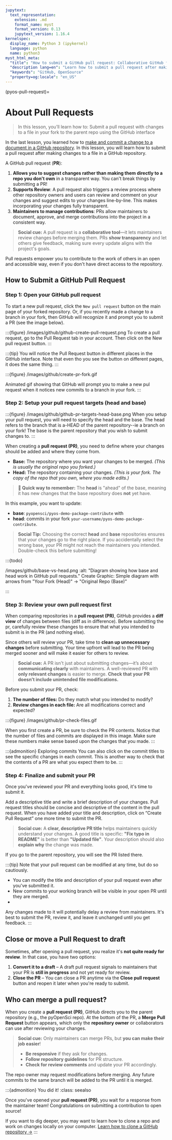 ```yaml
---
jupytext:
  text_representation:
    extension: .md
    format_name: myst
    format_version: 0.13
    jupytext_version: 1.16.4
kernelspec:
  display_name: Python 3 (ipykernel)
  language: python
  name: python3
myst_html_meta:
  "title": "How to submit a GitHub pull request: Collaborative GitHub for beginners"
  "description lang=en": "Learn how to submit a pull request after making changes to a file in a GitHub repository"
  "keywords": "GitHub, OpenSource"
  "property=og:locale": "en_US"
---
```


(pyos-pull-request)=

# About Pull Requests

> In this lesson, you’ll learn how to:
> <i class="fa-solid fa-circle-check" style="color: #81c0aa;"></i> Submit a pull request with changes to a file in your fork to the parent repo using the GitHub interface
>

In the last lesson, you learned how to [make and commit a change to a document in a GitHub repository](pyos-edit-commit-files).
In this lesson, you will learn how to submit a pull request after making changes to a file in a GitHub repository.

A GitHub pull request (**PR**):

1. **Allows you to suggest changes rather than making them directly to a repo you don't own** in a transparent way. You can't break things by submitting a PR!
1. **Supports Review**: A pull request also triggers a review process where other repository owners and users can review and comment on your changes and suggest edits to your changes line-by-line. This makes incorporating your changes fully transparent.
1. **Maintainers to manage contributions**: PRs allow maintainers to document, approve, and merge contributions into the project in a consistent way.

> **<i class="fa-solid fa-handshake-angle" style="color: #81c0aa;"></i> Social cue:**
> A pull request is a **collaborative tool**—it lets maintainers review changes
> before merging them. PRs **show transparency** and let others give feedback,
> making sure every update aligns with the project's goals.

Pull requests empower you to contribute to the work of others in an open and accessible way, even if you don't have direct access to the repository.

## How to Submit a GitHub Pull Request

### Step 1: Open your GitHub pull request

To start a new pull request, click the <kbd>`New pull request`</kbd> button on the main page of your forked repository. Or, if you recently made a change to a branch in your fork, then GitHub will recognize it and prompt you to submit a PR (see the image below).

:::{figure} /images/github/github-create-pull-request.png
To create a pull request, go to the Pull Request tab in your account. Then click on the New pull request button.
:::

:::{tip}
You will notice the Pull Request button in different places in the GitHub interface. Note that even tho you see the button on different pages, it does the same thing.
:::

:::{figure} /images/github/create-pr-fork.gif

Animated gif showing that GitHub will prompt you to make a new pul request when it notices new commits to a branch in your fork.
:::

### Step 2: Setup your pull request targets (head and base)

:::{figure} /images/github/github-pr-targets-head-base.png
When you setup your pull request, you will need to specify the head and the base. The head refers to the branch that is a-HEAD of the parent repository--ie a branch on your fork! The base is the parent repository that you wish to submit changes to.
:::

When creating a **pull request (PR)**, you need to define where your changes should be added and where they come from.

- **<i class="fa-solid fa-database" style="color: #81c0aa;"></i> Base:** The repository where you want your changes to be merged. *(This is usually the original repo you forked.)*
- **<i class="fa-solid fa-code-branch" style="color: #81c0aa;"></i> Head:** The repository containing your changes. *(This is your fork. The copy of the repo that you own, where you made edits.)*

> **🔹 Quick way to remember:** The **head** is "ahead" of the base, meaning it has new changes that the base repository does **not** yet have.

In this example, you want to update:

- **base**: `pyopensci/pyos-demo-package-contribute` with
- **head**: commits in your fork `your-username/pyos-demo-package-contribute`.

> **<i class="fa-solid fa-code-branch" style="color: #81c0aa;"></i> Social Tip:**
> Choosing the correct **head** and **base** repositories ensures that your changes
> go to the right place. If you accidentally select the wrong base, your PR might not
> reach the maintainers you intended. Double-check this before submitting!

:::{todo}

/images/github/base-vs-head.png
:alt: "Diagram showing how base and head work in GitHub pull requests."
Create Graphic: Simple diagram with arrows from "Your Fork (Head)" → "Original Repo (Base)"

:::

### Step 3: Review your own pull request first

When comparing repositories in a **pull request (PR)**, GitHub provides a **diff view** of changes between files (diff as in difference). Before submitting the pr, carefully review these changes to ensure that what you intended to submit is in the PR (and nothing else).

Since others will review your PR, take time to **clean up unnecessary changes** before submitting. Your time upfront will lead to the PR being merged sooner and will make it easier for others to review.

> **<i class="fa-solid fa-magnifying-glass" style="color: #81c0aa;"></i> Social cue:**
> A PR isn't just about submitting changes—it’s about **communicating clearly** with
> maintainers. A well-reviewed PR with **only relevant changes** is easier to merge.
> **Check that your PR doesn’t include unintended file modifications.**

Before you submit your PR, check:

1. **The number of files:** Do they match what you intended to modify?
2. **Review changes in each file:** Are all modifications correct and expected?

:::{figure} /images/github/pr-check-files.gif

When you first create a PR, be sure to check the PR contents. Notice that the number of files and commits are displayed in this image. Make sure these numbers make sense based upon the changes that you made.
:::

:::{admonition} <i class="fa fa-star"></i> Exploring commits
You can also click on the commit titles to see the specific changes in each commit. This is another way to check that the contents of a PR are what you expect them to be.
:::

### Step 4: Finalize and submit your PR

Once you've reviewed your PR and everything looks good, it's time to submit it.

Add a descriptive title and write a brief description of your changes. Pull request titles should be concise and descriptive of the content in the pull request. When you have added your
title and description, click on “Create Pull Request” one more time to submit the PR.

> **<i class="fa-solid fa-pen-to-square" style="color: #81c0aa;"></i> Social cue:**
> A **clear, descriptive PR title** helps maintainers quickly understand your changes.
> A good title is specific: **"Fix typo in README"** is better than **"Updated file"**.
> Your description should also **explain why** the change was made.

If you go to the parent repository, you will see the PR listed there.

:::{tip}
Note that your pull request can be modified at any time, but do so cautiously.

- You can modify the title and description of your pull request even after you've submitted it.
- New commits to your working branch will be visible in your open PR until they are merged.
-

Any changes made to it will potentially delay a review from maintainers. It's best to submit the PR, review it, and leave it unchanged until you get feedback.
:::

## Close or move a Pull Request to draft

Sometimes, after opening a pull request, you realize it's **not quite ready for review**. In that case, you have two options:

1. **<i class="fa-solid fa-file-pen" style="color: #81c0aa;"></i> Convert it to a draft** – A draft pull request signals to maintainers that your PR is **still in progress** and not yet ready for review.
2. **<i class="fa-solid fa-xmark" style="color: #81c0aa;"></i> Close the PR** – You can close a PR anytime via the **Close pull request** button and reopen it later when you're ready to submit.

## Who can merge a pull request?

When you create a **pull request (PR)**, GitHub directs you to the parent repository (e.g., the pyOpenSci repo). At the bottom of the PR, a **Merge Pull Request** button appears, which only the **repository owner** or collaborators can use after reviewing your changes.

> **<i class="fa-solid fa-user-shield" style="color: #81c0aa;"></i> Social cue:**
> Only maintainers can merge PRs, but **you can make their job easier**!
>
> - **Be responsive** if they ask for changes.
> - **Follow repository guidelines** for PR structure.
> - **Check for review comments** and update your PR accordingly.

The repo owner may request modifications before merging. Any future commits to the same branch will be added to the PR until it is merged.

:::{admonition} You did it!
:class: seealso

Once you've opened your **pull request (PR)**, you wait for a response from the maintainer team! Congratulations on submitting a contribution to open source!

If you want to dig deeper, you may want to learn how to clone a repo and work on changes locally on your computer.
[<i class="fa-solid fa-circle-check" style="color: #81c0aa;"></i> Learn how to clone a GitHub repository →](clone-repo)
:::
